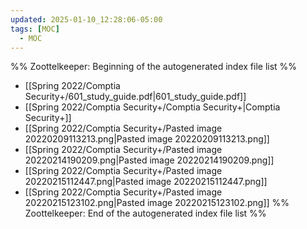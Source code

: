 ```yaml
---
updated: 2025-01-10_12:28:06-05:00
tags: [MOC]
  - MOC
---
```

%% Zoottelkeeper: Beginning of the autogenerated index file list  %%
-  [[Spring 2022/Comptia Security+/601_study_guide.pdf|601_study_guide.pdf]]
-  [[Spring 2022/Comptia Security+/Comptia Security+|Comptia Security+]]
-  [[Spring 2022/Comptia Security+/Pasted image 20220209113213.png|Pasted image 20220209113213.png]]
-  [[Spring 2022/Comptia Security+/Pasted image 20220214190209.png|Pasted image 20220214190209.png]]
-  [[Spring 2022/Comptia Security+/Pasted image 20220215112447.png|Pasted image 20220215112447.png]]
-  [[Spring 2022/Comptia Security+/Pasted image 20220215123102.png|Pasted image 20220215123102.png]]
%% Zoottelkeeper: End of the autogenerated index file list  %%
